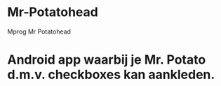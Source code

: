 # Mr-Potatohead
Mprog Mr Potatohead
#
# Android app waarbij je Mr. Potato d.m.v. checkboxes kan aankleden.
#
  
